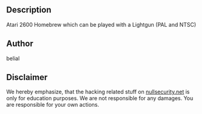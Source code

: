 Description
-----------
Atari 2600 Homebrew which can be played with a Lightgun (PAL and NTSC)

Author
------
belial

Disclaimer
----------
We hereby emphasize, that the hacking related stuff on
[nullsecurity.net](http://nullsecurity.net) is only for education purposes.
We are not responsible for any damages. You are responsible for your own
actions.
